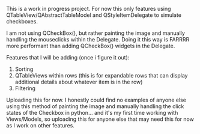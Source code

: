 This is a work in progress project.  For now this only features using QTableView/QAbstractTableModel and QStyleItemDelegate to simulate checkboxes.

I am not using QCheckBox(), but rather painting the image and manually handling the mouseclicks within the Delegate.  Doing it this way is FARRRR more
performant than adding QCheckBox() widgets in the Delegate.

Features that I will be adding (once i figure it out):

1) Sorting
2) QTableViews within rows (this is for expandable rows that can display additional details about whatever item is in the row)
3) Filtering


Uploading this for now.  I honestly could find no examples of anyone else using this method of painting the image and manually handling the click states of the Checkbox in python... 
and it's my first time working with Views/Models, so uploading this for anyone else that may need this for now as I work on other features.
